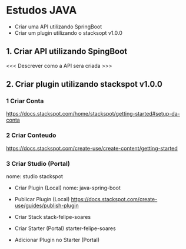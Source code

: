
# Estudos JAVA



- Criar uma API utilizando SpringBoot 
- Criar um plugin utilizando o stacksopt v1.0.0


## 1. Criar API utilizando SpingBoot

<<< Descrever como a API sera criada >>>



## 2. Criar plugin utilizando stackspot v1.0.0

### 1 Criar Conta
https://docs.stackspot.com/home/stackspot/getting-started#setup-da-conta

### 2 Criar Conteudo
https://docs.stackspot.com/create-use/create-content/getting-started

### 3 Criar Studio (Portal)
nome: studio stackspot

- Criar Plugin (Local)
nome: java-spring-boot

- Publicar Plugin (Local)
https://docs.stackspot.com/create-use/guides/publish-plugin

- Criar Stack
stack-felipe-soares

- Criar Starter (Portal)
starter-felipe-soares

- Adicionar Plugin no Starter (Portal)




